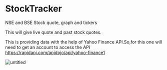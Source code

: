 # StockTracker
NSE and BSE Stock quote, graph and tickers


This will give live quote and past stock quotes.

This is providing data with the help of Yahoo Finance API.So,for this one will need to get an account to access the API
https://rapidapi.com/apidojo/api/yahoo-finance1


![untitled](https://user-images.githubusercontent.com/61354256/110847817-650d1a80-82d3-11eb-9250-9b7787debb40.gif)
